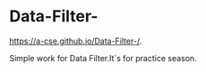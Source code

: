 # Data-Filter-
https://a-cse.github.io/Data-Filter-/.

Simple work for Data Filter.It`s for practice season.
